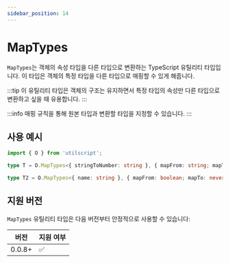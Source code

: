 ```yaml
---
sidebar_position: 14
---
```


# MapTypes

`MapTypes`는 객체의 속성 타입을 다른 타입으로 변환하는 TypeScript 유틸리티 타입입니다. 이 타입은 객체의 특정 타입을 다른 타입으로 매핑할 수 있게 해줍니다.

:::tip
이 유틸리티 타입은 객체의 구조는 유지하면서 특정 타입의 속성만 다른 타입으로 변환하고 싶을 때 유용합니다.
:::

:::info
매핑 규칙을 통해 원본 타입과 변환할 타입을 지정할 수 있습니다.
:::

## 사용 예시

```ts
import { O } from 'utilscript';

type T = O.MapTypes<{ stringToNumber: string }, { mapFrom: string; mapTo: number }>; // { stringToNumber: number }

type T2 = O.MapTypes<{ name: string }, { mapFrom: boolean; mapTo: never }>; // { name: string }
```

## 지원 버전

`MapTypes` 유틸리티 타입은 다음 버전부터 안정적으로 사용할 수 있습니다:

| 버전   | 지원 여부 |
| ------ | --------- |
| 0.0.8+ | ✅        |

